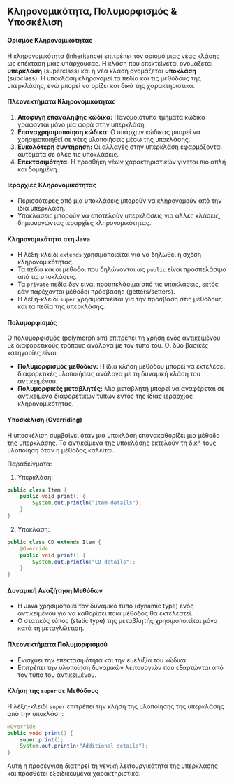 ## Κληρονομικότητα, Πολυμορφισμός & Υποσκέλιση

#### Ορισμός Κληρονομικότητας
Η κληρονομικότητα (inheritance) επιτρέπει τον ορισμό μιας νέας κλάσης ως επέκταση μιας υπάρχουσας. Η κλάση που επεκτείνεται ονομάζεται **υπερκλάση** (superclass) και η νέα κλάση ονομάζεται **υποκλάση** (subclass). Η υποκλάση κληρονομεί τα πεδία και τις μεθόδους της υπερκλάσης, ενώ μπορεί να ορίζει και δικά της χαρακτηριστικά.

#### Πλεονεκτήματα Κληρονομικότητας
1. **Αποφυγή επανάληψης κώδικα:** Πανομοιότυπα τμήματα κώδικα γράφονται μόνο μία φορά στην υπερκλάση.   
2. **Επαναχρησιμοποίηση κώδικα:** Ο υπάρχων κώδικας μπορεί να χρησιμοποιηθεί σε νέες υλοποιήσεις μέσω της υποκλάσης.   
3. **Ευκολότερη συντήρηση:** Οι αλλαγές στην υπερκλάση εφαρμόζονται αυτόματα σε όλες τις υποκλάσεις.   
4. **Επεκτασιμότητα:** Η προσθήκη νέων χαρακτηριστικών γίνεται πιο απλή και δομημένη.   

#### Ιεραρχίες Κληρονομικότητας
- Περισσότερες από μία υποκλάσεις μπορούν να κληρονομούν από την ίδια υπερκλάση.   
- Υποκλάσεις μπορούν να αποτελούν υπερκλάσεις για άλλες κλάσεις, δημιουργώντας ιεραρχίες κληρονομικότητας.   

#### Κληρονομικότητα στη Java
- Η λέξη-κλειδί `extends` χρησιμοποιείται για να δηλωθεί η σχέση κληρονομικότητας.   
- Τα πεδία και οι μέθοδοι που δηλώνονται ως `public` είναι προσπελάσιμα από τις υποκλάσεις.   
- Τα `private` πεδία δεν είναι προσπελάσιμα από τις υποκλάσεις, εκτός εάν παρέχονται μέθοδοι πρόσβασης (getters/setters).   
- Η λέξη-κλειδί `super` χρησιμοποιείται για την πρόσβαση στις μεθόδους και τα πεδία της υπερκλάσης.   

#### Πολυμορφισμός
Ο πολυμορφισμός (polymorphism) επιτρέπει τη χρήση ενός αντικειμένου με διαφορετικούς τρόπους ανάλογα με τον τύπο του. Οι δύο βασικές κατηγορίες είναι:
- **Πολυμορφισμός μεθόδων:** Η ίδια κλήση μεθόδου μπορεί να εκτελέσει διαφορετικές υλοποιήσεις ανάλογα με τη δυναμική κλάση του αντικειμένου.   
- **Πολυμορφικές μεταβλητές:** Μια μεταβλητή μπορεί να αναφέρεται σε αντικείμενα διαφορετικών τύπων εντός της ίδιας ιεραρχίας κληρονομικότητας.   

#### Υποσκέλιση (Overriding)
Η υποσκέλιση συμβαίνει όταν μια υποκλάση επανακαθορίζει μια μέθοδο της υπερκλάσης. Τα αντικείμενα της υποκλάσης εκτελούν τη δική τους υλοποίηση όταν η μέθοδος καλείται.

Παραδείγματα:
1. Υπερκλάση:
```java
public class Item {
    public void print() {
        System.out.println("Item details");
    }
}
```
2. Υποκλάση:
```java
public class CD extends Item {
    @Override
    public void print() {
        System.out.println("CD details");
    }
}
```

#### Δυναμική Αναζήτηση Μεθόδων
- Η Java χρησιμοποιεί τον δυναμικό τύπο (dynamic type) ενός αντικειμένου για να καθορίσει ποια μέθοδος θα εκτελεστεί.   
- Ο στατικός τύπος (static type) της μεταβλητής χρησιμοποιείται μόνο κατά τη μεταγλώττιση.   

#### Πλεονεκτήματα Πολυμορφισμού
- Ενισχύει την επεκτασιμότητα και την ευελιξία του κώδικα.   
- Επιτρέπει την υλοποίηση δυναμικών λειτουργιών που εξαρτώνται από τον τύπο του αντικειμένου.   

#### Κλήση της `super` σε Μεθόδους
Η λέξη-κλειδί `super` επιτρέπει την κλήση της υλοποίησης της υπερκλάσης από την υποκλάση:
```java
@Override
public void print() {
    super.print();
    System.out.println("Additional details");
}
```

Αυτή η προσέγγιση διατηρεί τη γενική λειτουργικότητα της υπερκλάσης και προσθέτει εξειδικευμένα χαρακτηριστικά.


